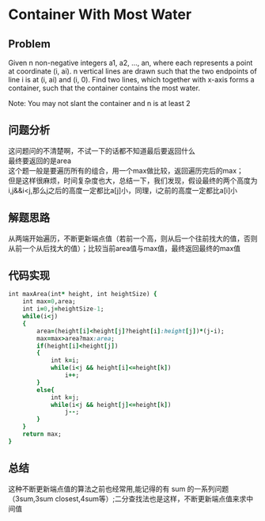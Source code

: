 # Container With Most Water
## Problem
Given n non-negative integers a1, a2, ..., an, where each represents a point at coordinate (i, ai). n vertical lines are drawn such that the two endpoints of line i is at (i, ai) and (i, 0). Find two lines, which together with x-axis forms a container, such that the container contains the most water.

Note: You may not slant the container and n is at least 2
## 问题分析
这问题问的不清楚啊，不试一下的话都不知道最后要返回什么</br>
最终要返回的是area</br>
这个题一般是要遍历所有的组合，用一个max做比较，返回遍历完后的max；</br>
但是这样很麻烦，时间复杂度也大，总结一下，我们发现，假设最终的两个高度为i,j&&i<j,那么j之后的高度一定都比a[j]小，同理，i之前的高度一定都比a[i]小</br>
## 解题思路
从两端开始遍历，不断更新端点值（若前一个高，则从后一个往前找大的值，否则从前一个从后找大的值）；比较当前area值与max值，最终返回最终的max值
## 代码实现
```ruby
int maxArea(int* height, int heightSize) {
    int max=0,area;
    int i=0,j=heightSize-1;
    while(i<j)
    {
        area=(height[i]<height[j]?height[i]:height[j])*(j-i);
        max=max>area?max:area;
        if(height[i]<height[j])
        {
            int k=i;
            while(i<j && height[i]<=height[k])
                i++;
        }
        else{
            int k=j;
            while(i<j && height[j]<=height[k])
                j--;
        }
    }
    return max;
}
```
## 总结
这种不断更新端点值的算法之前也经常用,能记得的有 sum 的一系列问题（3sum,3sum closest,4sum等）;二分查找法也是这样，不断更新端点值来求中间值

